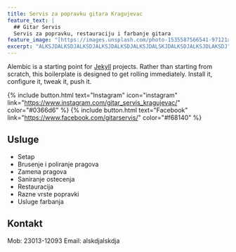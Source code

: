 ```yaml
---
title: Servis za popravku gitara Kragujevac
feature_text: |
  ## Gitar Servis
  Servis za popravku, restauraciju i farbanje gitara
feature_image: "[https://images.unsplash.com/photo-1535587566541-97121a128dc5?q=80&w=2070&auto=format&fit=crop&ixlib=rb-4.0.3&ixid=M3wxMjA3fDB8MHxwaG90by1wYWdlfHx8fGVufDB8fHx8fA%3D%3D](https://images.unsplash.com/photo-1535587566541-97121a128dc5?q=80&w=2070&auto=format&fit=crop&ixlib=rb-4.0.3&ixid=M3wxMjA3fDB8MHxwaG90by1wYWdlfHx8fGVufDB8fHx8fA%3D%3D)"
excerpt: "ALKSJDALKSDJALKSDJALKSJDALKSDJALKSJDALSKJDALKSDJALKSJDLAKSDJ"
---
```


Alembic is a starting point for [Jekyll](https://jekyllrb.com/) projects. Rather than starting from scratch, this boilerplate is designed to get rolling immediately. Install it, configure it, tweak it, push it.

{% include button.html text="Instagram" icon="instagram" link="https://www.instagram.com/gitar_servis_kragujevac/" color="#0366d6" %} {% include button.html text="Facebook" link="https://www.facebook.com/gitarservis/" color="#f68140" %}

## Usluge

- Setap
- Brusenje i poliranje pragova
- Zamena pragova
- Saniranje ostecenja
- Restauracija
- Razne vrste popravki
- Usluge farbanja

## Kontakt

Mob: 23013-12093
Email: alskdjalskdja

